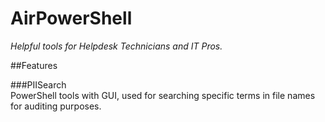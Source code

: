 # AirPowerShell
_Helpful tools for Helpdesk Technicians and IT Pros._

##Features  

###PIISearch  
PowerShell tools with GUI, used for searching specific terms in file names for auditing purposes.
